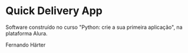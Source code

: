 <h1> Quick Delivery App</h1>

<p> Software construído no curso "Python: crie a sua primeira aplicação", na plataforma Alura.<p>
<p> Fernando Härter</p>
